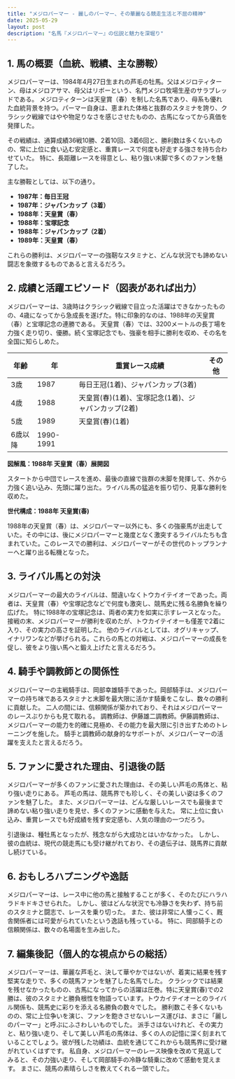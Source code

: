```yaml
---
title: "メジロパーマー - 麗しのパーマー、その華麗なる競走生活と不屈の精神"
date: 2025-05-29
layout: post
description: "名馬『メジロパーマー』の伝説と魅力を深堀り"
---
```


## 1. 馬の概要（血統、戦績、主な勝鞍）

メジロパーマーは、1984年4月27日生まれの芦毛の牡馬。父はメジロティターン、母はメジロアサマ、母父はリボーという、名門メジロ牧場生産のサラブレッドである。  メジロティターンは天皇賞（春）を制した名馬であり、母系も優れた血統背景を持つ。パーマー自身は、恵まれた体格と抜群のスタミナを誇り、クラシック戦線ではやや物足りなさを感じさせたものの、古馬になってから真価を発揮した。

その戦績は、通算成績36戦10勝、2着10回、3着6回と、勝利数は多くないものの、常に上位に食い込む安定感と、重賞レースで何度も好走する強さを持ち合わせていた。  特に、長距離レースを得意とし、粘り強い末脚で多くのファンを魅了した。

主な勝鞍としては、以下の通り。

* **1987年：毎日王冠**
* **1987年：ジャパンカップ（3着）**
* **1988年：天皇賞（春）**
* **1988年：宝塚記念**
* **1988年：ジャパンカップ（2着）**
* **1989年：天皇賞（春）**


これらの勝利は、メジロパーマーの強靭なスタミナと、どんな状況でも諦めない闘志を象徴するものであると言えるだろう。


## 2. 成績と活躍エピソード（図表があれば出力）

メジロパーマーは、3歳時はクラシック戦線で目立った活躍はできなかったものの、4歳になってから急成長を遂げた。特に印象的なのは、1988年の天皇賞（春）と宝塚記念の連勝である。  天皇賞（春）では、3200メートルの長丁場を力強く走り切り、優勝。続く宝塚記念でも、強豪を相手に勝利を収め、その名を全国に知らしめた。

| 年齢 | 年 | 重賞レース成績 | その他 |
|---|---|---|---|
| 3歳 | 1987 | 毎日王冠(1着)、ジャパンカップ(3着) |  |
| 4歳 | 1988 | 天皇賞(春)(1着)、宝塚記念(1着)、ジャパンカップ(2着) |  |
| 5歳 | 1989 | 天皇賞(春)(1着) |  |
| 6歳以降 | 1990-1991 |  |  |


**図解風：1988年 天皇賞（春）展開図**

スタートから中団でレースを進め、最後の直線で抜群の末脚を発揮して、外から力強く追い込み、先頭に躍り出た。ライバル馬の猛追を振り切り、見事な勝利を収めた。

**世代構成：1988年 天皇賞(春)**

1988年の天皇賞（春）は、メジロパーマー以外にも、多くの強豪馬が出走していた。その中には、後にメジロパーマーと幾度となく激突するライバルたちも含まれていた。このレースでの勝利は、メジロパーマーがその世代のトップランナーへと躍り出る転機となった。


## 3. ライバル馬との対決

メジロパーマーの最大のライバルは、間違いなくトウカイテイオーであった。両者は、天皇賞（春）や宝塚記念などで何度も激突し、競馬史に残る名勝負を繰り広げた。  特に1988年の宝塚記念は、両者の実力を如実に示すレースとなった。  接戦の末、メジロパーマーが勝利を収めたが、トウカイテイオーも僅差で2着に入り、その実力の高さを証明した。  他のライバルとしては、オグリキャップ、イナリワンなどが挙げられる。これらの馬との対戦は、メジロパーマーの成長を促し、彼をより強い馬へと鍛え上げたと言えるだろう。


## 4. 騎手や調教師との関係性

メジロパーマーの主戦騎手は、岡部幸雄騎手であった。岡部騎手は、メジロパーマーの持ち味であるスタミナと末脚を最大限に活かす騎乗をこなし、数々の勝利に貢献した。  二人の間には、信頼関係が築かれており、それはメジロパーマーのレースぶりからも見て取れる。  調教師は、伊藤雄二調教師。伊藤調教師は、メジロパーマーの能力を的確に見極め、その能力を最大限に引き出すためのトレーニングを施した。  騎手と調教師の献身的なサポートが、メジロパーマーの活躍を支えたと言えるだろう。


## 5. ファンに愛された理由、引退後の話

メジロパーマーが多くのファンに愛された理由は、その美しい芦毛の馬体と、粘り強い走りにある。  芦毛の馬は、競馬界でも珍しく、その美しい姿は多くのファンを魅了した。  また、メジロパーマーは、どんな厳しいレースでも最後まで諦めない粘り強い走りを見せ、多くのファンに感動を与えた。  常に上位に食い込み、重賞レースでも好成績を残す安定感も、人気の理由の一つだろう。

引退後は、種牡馬となったが、残念ながら大成功とはいかなかった。  しかし、彼の血統は、現代の競走馬にも受け継がれており、その遺伝子は、競馬界に貢献し続けている。


## 6. おもしろハプニングや逸話

メジロパーマーは、レース中に他の馬と接触することが多く、そのたびにハラハラドキドキさせられた。  しかし、彼はどんな状況でも冷静さを失わず、持ち前のスタミナと闘志で、レースを乗り切った。  また、彼は非常に人懐っこく、厩舎関係者には可愛がられていたという逸話も残っている。  特に、岡部騎手との信頼関係は、数々の名場面を生み出した。


## 7. 編集後記（個人的な視点からの総括）

メジロパーマーは、華麗な芦毛と、決して華やかではないが、着実に結果を残す堅実な走りで、多くの競馬ファンを魅了した名馬でした。  クラシックでは結果を残せなかったものの、古馬になってからの活躍は圧巻。特に天皇賞(春)での2勝は、彼のスタミナと勝負根性を物語っています。トウカイテイオーとのライバル関係も、競馬史に彩りを添える名勝負の数々でした。  勝利数こそ多くないものの、常に上位争いを演じ、ファンを飽きさせないレース運びは、まさに「麗しのパーマー」と呼ぶにふさわしいものでした。  派手さはないけれど、その実力と、粘り強い走り、そして美しい芦毛の馬体は、多くの人の記憶に深く刻まれていることでしょう。彼が残した功績は、血統を通じてこれからも競馬界に受け継がれていくはずです。  私自身、メジロパーマーのレース映像を改めて見返してみると、その力強い走り、そして岡部騎手の冷静な騎乗に改めて感動を覚えます。  まさに、競馬の素晴らしさを教えてくれる一頭でした。
